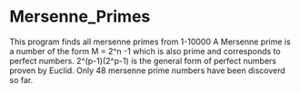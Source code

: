 # Mersenne_Primes
This program finds all mersenne primes from 1-10000
A Mersenne prime is a number of the form M = 2^n -1 which is also prime and corresponds to perfect numbers.
2^(p-1)(2^p-1) is the general form of perfect numbers proven by Euclid. Only 48 mersenne prime numbers have been discoverd so far.
